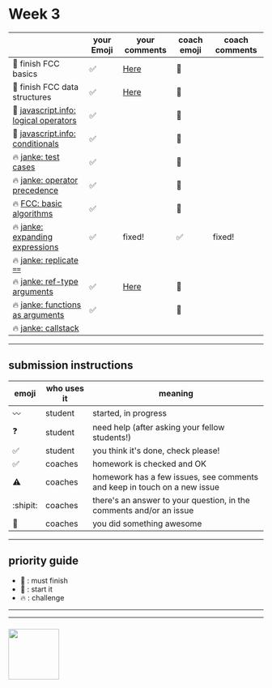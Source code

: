 # Week 3

|  | your Emoji | your comments | coach emoji | coach comments |
| --- | --- | --- | --- | --- |
| :seedling: finish FCC basics |:white_check_mark: |[Here](https://github.com/Berihugebre/javascript-1-homework/blob/master/week-2/fcc-basic-js-pt-2.md) | :green_heart: | |
| :seedling: finish FCC data structures |:white_check_mark: |[Here](https://github.com/Berihugebre/javascript-1-homework/blob/master/week-2/fcc-data-structures.md) | :green_heart: | |
| :dash: [javascript.info: logical operators](./jsinfo-logical-operators.md) | :white_check_mark:| | :green_heart: | |
| :dash: [javascript.info: conditionals](./jsinfo-conditionals.md) |:white_check_mark: | | :green_heart: | |
| :fire: [janke: test cases](./jl-test-cases.md) |:white_check_mark: | | :green_heart: | |
| :fire: [janke: operator precedence](./jl-operator-precedence.md) |:white_check_mark: | | :green_heart: | |
| :fire: [FCC: basic algorithms](./fcc-basic-algorithms.md) | :white_check_mark:| | :green_heart: | |
| :fire: [janke: expanding expressions](./jl-expanding-expressions.md) |:white_check_mark: |fixed! | :white_check_mark: | fixed!  |
| :fire: [janke: replicate ```==```](./jl-replicate-loose-equality.md) | | | | |
| :fire: [janke: ref-type arguments](./jl-reference-type-arguments.md) |:white_check_mark: |[Here](https://github.com/Berihugebre/javascript-1-homework/blob/master/week-2/jl-functions-ref-type-args.md) | :green_heart: | |
| :fire: [janke: functions as arguments](./jl-functions-as-arguments.md) |:white_check_mark:  | | :green_heart: | |
| :fire: [janke: callstack](./jl-callstack.md) | | | | |





---


## submission instructions

| emoji | who uses it | meaning |
| --- | --- | --- |
|  :wavy_dash: | student | started, in progress  | 
| :question: | student | need help (after asking your fellow students!) | 
| :white_check_mark: | student | you think it's done, check please! | 
| :white_check_mark: | coaches | homework is checked and OK |
| :warning: | coaches | homework has a few issues, see comments and keep in touch on a new issue |
| :shipit: | coaches | there's an answer to your question, in the comments and/or an issue  | 
| :star2: | coaches | you did something awesome |

---

## priority guide

* :seedling: : must finish
* :dash: : start it
* :fire: : challenge

___
___
### <a href="https://hackyourfuture.be" target="_blank"><img src="https://pbs.twimg.com/profile_images/984474625009741824/Bs_qKx6-_400x400.jpg" width="100" height="100"></img></a>
